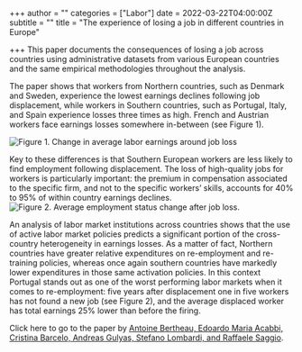+++
author = ""
categories = ["Labor"]
date = 2022-03-22T04:00:00Z
subtitle = ""
title = "The experience of losing a job in different countries in Europe"

+++
This paper documents the consequences of losing a job across countries using administrative datasets from various European countries and the same empirical methodologies throughout the analysis.

The paper shows that workers from Northern countries, such as Denmark and Sweden, experience the lowest earnings declines following job displacement, while workers in Southern countries, such as Portugal, Italy, and Spain experience losses three times as high. French and Austrian workers face earnings losses somewhere in-between (see Figure 1).

![](/v1647961436/research_report/01_a_ByCountry_1_Yearly_Earnings_mlyvqn.jpg "Figure 1. Change in average labor earnings around job loss")

Key to these differences is that Southern European workers are less likely to find employment following displacement. The loss of high-quality jobs for workers is particularly important: the premium in compensation associated to the specific firm, and not to the specific workers’ skills, accounts for 40% to 95% of within country earnings declines. ![](/v1647961598/research_report/01_a_ByCountry_2_Employed_q7wmg0.jpg "Figure 2. Average employment status change after job loss.")

An analysis of labor market institutions across countries shows that the use of active labor market policies predicts a significant portion of the cross-country heterogeneity in earnings losses. As a matter of fact, Northern countries have greater relative expenditures on re-employment and re-training policies, whereas once again southern countries have markedly lower expenditures in those same activation policies. In this context Portugal stands out as one of the worst performing labor markets when it comes to re-employment: five years after displacement one in five workers has not found a new job (see Figure 2), and the average displaced worker has total earnings 25% lower than before the firing.

Click here to go to the paper by [Antoine Bertheau, Edoardo Maria Acabbi, Cristina Barcelo, Andreas Gulyas, Stefano Lombardi, and Raffaele Saggio](https://docs.iza.org/dp15033.pdf).
